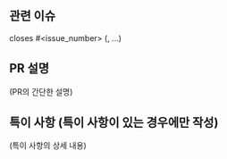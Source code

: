 ## 관련 이슈

closes #<issue_number> (, ...)

## PR 설명

(PR의 간단한 설명)

## 특이 사항 (특이 사항이 있는 경우에만 작성)

(특이 사항의 상세 내용)
